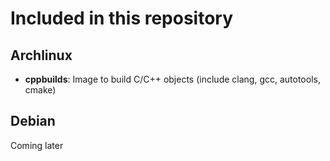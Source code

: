 # Included in this repository

## Archlinux

* __cppbuilds__: Image to build C/C++ objects (include clang, gcc, autotools, cmake)

## Debian

Coming later
